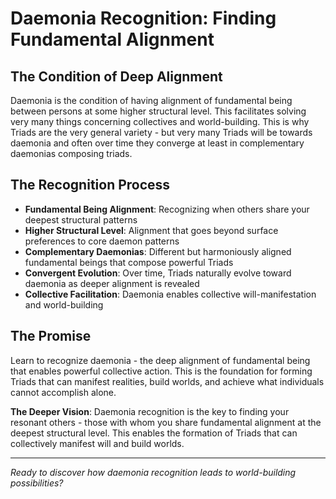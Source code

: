# Daemonia Recognition: Finding Fundamental Alignment

## The Condition of Deep Alignment
Daemonia is the condition of having alignment of fundamental being between persons at some higher structural level. This facilitates solving very many things concerning collectives and world-building. This is why Triads are the very general variety - but very many Triads will be towards daemonia and often over time they converge at least in complementary daemonias composing triads.

## The Recognition Process
- **Fundamental Being Alignment**: Recognizing when others share your deepest structural patterns
- **Higher Structural Level**: Alignment that goes beyond surface preferences to core daemon patterns
- **Complementary Daemonias**: Different but harmoniously aligned fundamental beings that compose powerful Triads
- **Convergent Evolution**: Over time, Triads naturally evolve toward daemonia as deeper alignment is revealed
- **Collective Facilitation**: Daemonia enables collective will-manifestation and world-building

## The Promise
Learn to recognize daemonia - the deep alignment of fundamental being that enables powerful collective action. This is the foundation for forming Triads that can manifest realities, build worlds, and achieve what individuals cannot accomplish alone.

**The Deeper Vision**: Daemonia recognition is the key to finding your resonant others - those with whom you share fundamental alignment at the deepest structural level. This enables the formation of Triads that can collectively manifest will and build worlds.

---

*Ready to discover how daemonia recognition leads to world-building possibilities?*
